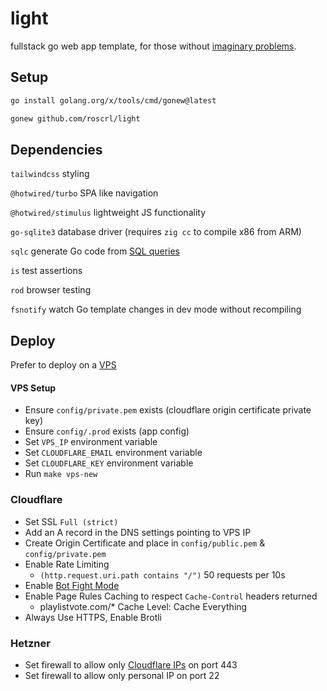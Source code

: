 # light

fullstack go web app template, for those without [imaginary problems](https://cerebralab.com/Imaginary_Problems_Are_the_Root_of_Bad_Software).

## Setup

```bash
go install golang.org/x/tools/cmd/gonew@latest
```

```bash
gonew github.com/roscrl/light
```

## Dependencies

`tailwindcss` styling

`@hotwired/turbo` SPA like navigation

`@hotwired/stimulus` lightweight JS functionality

`go-sqlite3` database driver (requires `zig cc` to compile x86 from ARM)

`sqlc` generate Go code from [SQL queries](core/db/query.sql)

`is` test assertions

`rod` browser testing

`fsnotify` watch Go template changes in dev mode without recompiling

## Deploy

Prefer to deploy on a [VPS](https://specbranch.com/posts/one-big-server/)

#### VPS Setup

- Ensure `config/private.pem` exists (cloudflare origin certificate private key)
- Ensure `config/.prod` exists (app config)
- Set `VPS_IP` environment variable
- Set `CLOUDFLARE_EMAIL` environment variable
- Set `CLOUDFLARE_KEY` environment variable
- Run `make vps-new`

### Cloudflare

- Set SSL `Full (strict)`
- Add an A record in the DNS settings pointing to VPS IP
- Create Origin Certificate and place in `config/public.pem` & `config/private.pem`
- Enable Rate Limiting
  - `(http.request.uri.path contains "/")` 50 requests per 10s
- Enable [Bot Fight Mode](https://developers.cloudflare.com/bots/get-started/free/)
- Enable Page Rules Caching to respect `Cache-Control` headers returned
    - playlistvote.com/* Cache Level: Cache Everything
- Always Use HTTPS, Enable Brotli

### Hetzner

- Set firewall to allow only [Cloudflare IPs](https://www.cloudflare.com/en-gb/ips/) on port 443
- Set firewall to allow only personal IP on port 22